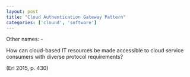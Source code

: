 ```yaml
---
layout: post
title: "Cloud Authentication Gateway Pattern"
categories: ['clound', 'software']
---
```


Other names: -


How can cloud-based IT resources be made accessible to cloud service consumers
with diverse protocol requirements?

(Erl 2015, p. 430)